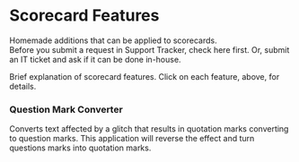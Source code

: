 # Scorecard Features
Homemade additions that can be applied to scorecards.  
Before you submit a request in Support Tracker, check here first.  Or, submit an IT ticket and ask if it can be done in-house.

Brief explanation of scorecard features.  Click on each feature, above, for details.

### Question Mark Converter
Converts text affected by a glitch that results in quotation marks converting to question marks.
This application will reverse the effect and turn questions marks into quotation marks.  

